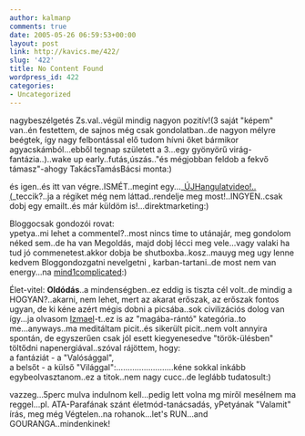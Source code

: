 ```yaml
---
author: kalmanp
comments: true
date: 2005-05-26 06:59:53+00:00
layout: post
link: http://kavics.me/422/
slug: '422'
title: No Content Found
wordpress_id: 422
categories:
- Uncategorized
---
```


nagybeszélgetés Zs.val..végül mindig nagyon pozitív!(3 saját "képem" van..én festettem, de sajnos még csak gondolatban..de nagyon mélyre beégtek, így nagy felbontással elő tudom hívni őket bármikor agyacskámból...ebből tegnap született a 3...egy gyönyörű virág-fantázia..)..wake up early..futás,úszás.."és mégjobban feldob a fekvő támasz"-ahogy TakácsTamásBácsi monta:)




és igen..és itt van végre..ISMÉT..megint egy..._[ÚJHangulatvideo!..(](http://diaktanito.mediacenter.hu/peti/video/0526/HPIM6177.MPG)_teccik?..ja a régiket még nem láttad..rendelje meg most!..INGYEN..csak dobj egy emailt..és már küldöm is!...direktmarketing:)




Bloggocsak gondozói rovat:  
ypetya..mi lehet a commentel?..most nincs time to utánajár, meg gondolom néked sem..de ha van Megoldás, majd dobj lécci meg vele...vagy valaki ha tud jó commenetest.akkor dobja be shutboxba..kosz..mauyg meg ugy lenne kedvem Bloggondozgatni nevelgetni , karban-tartani..de most nem van energy...na [mind1complicated](http://diaktanito.mediacenter.hu/peti/videk/Avril_Lavigne_-_Na_mindegy_Complicated.mp3):)




Élet-vitel: **Oldódás**..a mindenségben..ez eddig is tiszta cél volt..de mindig a HOGYAN?..akarni, nem lehet, mert az akarat erőszak, az erőszak fontos ugyan, de ki kéne azért mégis dobni a picsába..sok civilizációs dolog van így...ja olvasom [Izmael](http://izmael.freeblog.hu/)-t..ez is az "magába-rántó" kategória..to me...anyways..ma meditáltam picit..és sikerült picit..nem volt annyira spontán, de egyszerűen csak jól esett kiegyenesedve "török-ülésben" töltődni napenergiával..szóval rájöttem, hogy:  
a fantáziát - a "Valósággal",  
a belsőt - a külső "Világgal":.........................kéne sokkal inkább egybeolvasztanom..ez a titok..nem nagy cucc..de leglább tudatosult:)




vazzeg...5perc mulva indulnom kell...pedig lett volna mg miről mesélnem ma reggel...pl. ATA-Parafának szánt életmód-tanácsadás, yPetyának "Valamit" írás, meg még Végtelen..na rohanok...let's RUN...and GOURANGA..mindenkinek!

